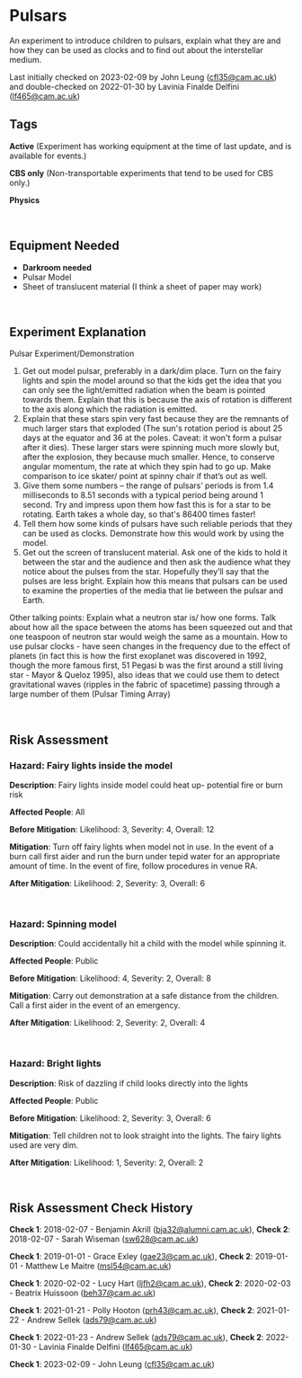 # Pulsars

An experiment to introduce children to pulsars, explain what they are and how they can be used as clocks and to find out about the interstellar medium. 

Last initially checked on 2023-02-09 by John Leung (cfl35@cam.ac.uk) and double-checked on 2022-01-30 by Lavinia Finalde Delfini (lf465@cam.ac.uk)

## Tags
<!--- Start Tags (DO NOT REMOVE THIS COMMENT) --->

**Active** (Experiment has working equipment at the time of last update, and is available for events.)

**CBS only** (Non-transportable experiments that tend to be used for CBS only.)

**Physics**
<!--- End Tags (DO NOT REMOVE THIS COMMENT) --->

<br/>

## Equipment Needed 
- **Darkroom needed**
- Pulsar Model
- Sheet of translucent material (I think a sheet of paper may work)

<br/>

## Experiment Explanation 

Pulsar Experiment/Demonstration

1) Get out model pulsar, preferably in a dark/dim place. Turn on the fairy lights and spin the model around so that the kids get the idea that you can only see the light/emitted radiation when the beam is pointed towards them. Explain that this is because the axis of rotation is different to the axis along which the radiation is emitted. 
2) Explain that these stars spin very fast because they are the remnants of much larger stars that exploded (The sun's rotation period is about 25 days at the equator and 36 at the poles. Caveat: it won't form a pulsar after it dies). These larger stars were spinning much more slowly but, after the explosion, they because much smaller. Hence, to conserve angular momentum, the rate at which they spin had to go up. Make comparison to ice skater/ point at spinny chair if that’s out as well. 
3) Give them some numbers – the range of pulsars’ periods is from 1.4 milliseconds to 8.51 seconds with a typical period being around 1 second. Try and impress upon them how fast this is for a star to be rotating. Earth takes a whole day, so that's 86400 times faster! 
4) Tell them how some kinds of pulsars have such reliable periods that they can be used as clocks. Demonstrate how this would work by using the model. 
5) Get out the screen of translucent material. Ask one of the kids to hold it between the star and the audience and then ask the audience what they notice about the pulses from the star. Hopefully they’ll say that the pulses are less bright. Explain how this means that pulsars can be used to examine the properties of the media that lie between the pulsar and Earth. 

Other talking points:
Explain what a neutron star is/ how one forms. Talk about how all the space between the atoms has been squeezed out and that one teaspoon of neutron star would weigh the same as a mountain. 
How to use pulsar clocks - have seen changes in the frequency due to the effect of planets (in fact this is how the first exoplanet was discovered in 1992, though the more famous first, 51 Pegasi b was the first around a still living star - Mayor & Queloz 1995), also ideas that we could use them to detect gravitational waves (ripples in the fabric of spacetime) passing through a large number of them (Pulsar Timing Array)


<br/>

## Risk Assessment

### **Hazard**: Fairy lights inside the model

**Description**: Fairy lights inside model could heat up- potential fire or burn risk

**Affected People**: All

**Before Mitigation**: Likelihood: 3, Severity: 4, Overall: 12

**Mitigation**: Turn off fairy lights when model not in use.
In the event of a burn call first aider and run the burn under tepid water for an appropriate amount of time. In the event of fire, follow procedures in venue RA.

**After Mitigation**: Likelihood: 2, Severity: 3, Overall: 6

<br/>

### **Hazard**: Spinning model

**Description**: Could accidentally hit a child with the model while spinning it.

**Affected People**: Public

**Before Mitigation**: Likelihood: 4, Severity: 2, Overall: 8

**Mitigation**: Carry out demonstration at a safe distance from the children. 
Call a first aider in the event of an emergency.

**After Mitigation**: Likelihood: 2, Severity: 2, Overall: 4

<br/>

### **Hazard**: Bright lights

**Description**: Risk of dazzling if child looks directly into the lights

**Affected People**: Public

**Before Mitigation**: Likelihood: 2, Severity: 3, Overall: 6

**Mitigation**: Tell children not to look straight into the lights. The fairy lights used are very dim.

**After Mitigation**: Likelihood: 1, Severity: 2, Overall: 2

<br/>

## Risk Assessment Check History 

**Check 1**: 2018-02-07 - Benjamin Akrill (bja32@alumni.cam.ac.uk), **Check 2**: 2018-02-07 - Sarah Wiseman (sw628@cam.ac.uk)

**Check 1**: 2019-01-01 - Grace Exley (gae23@cam.ac.uk), **Check 2**: 2019-01-01 - Matthew Le Maitre (msl54@cam.ac.uk)

**Check 1**: 2020-02-02 - Lucy Hart (ljfh2@cam.ac.uk), **Check 2**: 2020-02-03 - Beatrix Huissoon (beh37@cam.ac.uk)

**Check 1**: 2021-01-21 - Polly Hooton (prh43@cam.ac.uk), **Check 2**: 2021-01-22 - Andrew Sellek (ads79@cam.ac.uk)

**Check 1**: 2022-01-23 - Andrew Sellek (ads79@cam.ac.uk), **Check 2**: 2022-01-30 - Lavinia Finalde Delfini (lf465@cam.ac.uk)

**Check 1**: 2023-02-09 - John Leung (cfl35@cam.ac.uk)

